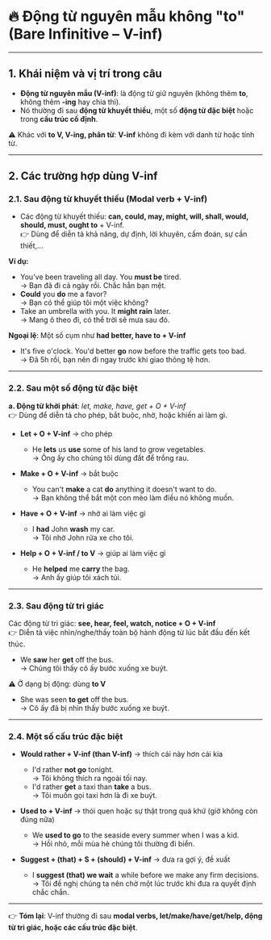 # 🔥 Động từ nguyên mẫu không "to" (Bare Infinitive – V-inf)

---

## 1. Khái niệm và vị trí trong câu
- **Động từ nguyên mẫu (V-inf)**: là động từ giữ nguyên (không thêm **to**, không thêm **-ing** hay chia thì).  
- Nó thường đi sau **động từ khuyết thiếu**, một số **động từ đặc biệt** hoặc trong **cấu trúc cố định**.  

⚠️ Khác với **to V, V-ing, phân từ**: **V-inf** không đi kèm với danh từ hoặc tính từ.  

---

## 2. Các trường hợp dùng V-inf

### 2.1. Sau động từ khuyết thiếu (Modal verb + V-inf)

- Các động từ khuyết thiếu: **can, could, may, might, will, shall, would, should, must, ought to** + V-inf.  
👉 Dùng để diễn tả khả năng, dự định, lời khuyên, cấm đoán, sự cần thiết,...

**Ví dụ:**
- You've been traveling all day. You **must be** tired.  
  → Bạn đã đi cả ngày rồi. Chắc hẳn bạn mệt.  
- **Could** you **do** me a favor?  
  → Bạn có thể giúp tôi một việc không?  
- Take an umbrella with you. It **might rain** later.  
  → Mang ô theo đi, có thể trời sẽ mưa sau đó.  

**Ngoại lệ**: Một số cụm như **had better, have to + V-inf**  
- It's five o'clock. You'd better **go** now before the traffic gets too bad.  
  → Đã 5h rồi, bạn nên đi ngay trước khi giao thông tệ hơn.  

---

### 2.2. Sau một số động từ đặc biệt

**a. Động từ khởi phát**: *let, make, have, get + O + V-inf*  
👉 Dùng để diễn tả cho phép, bắt buộc, nhờ, hoặc khiến ai làm gì.

- **Let + O + V-inf** → cho phép  
  - He **lets** us **use** some of his land to grow vegetables.  
    → Ông ấy cho chúng tôi dùng đất để trồng rau.  

- **Make + O + V-inf** → bắt buộc  
  - You can't **make** a cat **do** anything it doesn't want to do.  
    → Bạn không thể bắt một con mèo làm điều nó không muốn.  

- **Have + O + V-inf** → nhờ ai làm việc gì  
  - I **had** John **wash** my car.  
    → Tôi nhờ John rửa xe cho tôi.  

- **Help + O + V-inf / to V** → giúp ai làm việc gì  
  - He **helped** me **carry** the bag.  
    → Anh ấy giúp tôi xách túi.  

---

### 2.3. Sau động từ tri giác  

Các động từ tri giác: **see, hear, feel, watch, notice + O + V-inf**  
👉 Diễn tả việc nhìn/nghe/thấy toàn bộ hành động từ lúc bắt đầu đến kết thúc.  

- We **saw** her **get** off the bus.  
  → Chúng tôi thấy cô ấy bước xuống xe buýt.  

⚠️ Ở dạng bị động: dùng **to V**  
- She was seen **to get** off the bus.  
  → Cô ấy đã bị nhìn thấy bước xuống xe buýt.  

---

### 2.4. Một số cấu trúc đặc biệt  

- **Would rather + V-inf (than V-inf)** → thích cái này hơn cái kia  
  - I'd rather **not go** tonight.  
    → Tôi không thích ra ngoài tối nay.  
  - I'd rather **get** a taxi than **take** a bus.  
    → Tôi muốn gọi taxi hơn là đi xe buýt.  

- **Used to + V-inf** → thói quen hoặc sự thật trong quá khứ (giờ không còn đúng nữa)  
  - We **used to go** to the seaside every summer when I was a kid.  
    → Hồi nhỏ, mỗi mùa hè chúng tôi thường đi biển.  

- **Suggest + (that) + S + (should) + V-inf** → đưa ra gợi ý, đề xuất  
  - I **suggest (that) we wait** a while before we make any firm decisions.  
    → Tôi đề nghị chúng ta nên chờ một lúc trước khi đưa ra quyết định chắc chắn.  

---

👉 **Tóm lại**: V-inf thường đi sau **modal verbs, let/make/have/get/help, động từ tri giác, hoặc các cấu trúc đặc biệt**.  
